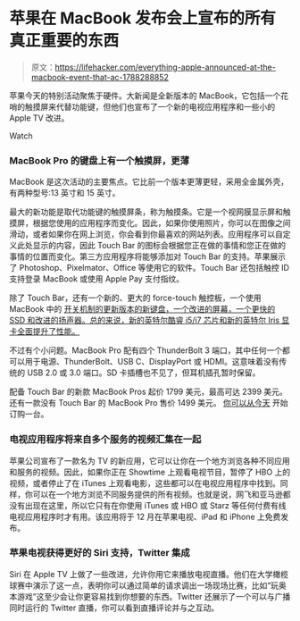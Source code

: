 # 苹果在 MacBook 发布会上宣布的所有真正重要的东西

> 原文：<https://lifehacker.com/everything-apple-announced-at-the-macbook-event-that-ac-1788288852>

苹果今天的特别活动聚焦于硬件。大新闻是全新版本的 MacBook，它包括一个花哨的触摸屏来代替功能键，但他们也宣布了一个新的电视应用程序和一些小的 Apple TV 改进。

Watch

### MacBook Pro 的键盘上有一个触摸屏，更薄

MacBook 是这次活动的主要焦点。它比前一个版本更薄更轻，采用全金属外壳，有两种型号:13 英寸和 15 英寸。

最大的新功能是取代功能键的触摸屏条，称为触摸条。它是一个视网膜显示屏和触摸屏，根据您使用的应用程序而变化。因此，如果你使用照片，你可以在图像之间滑动，或者如果你在网上浏览，你会看到你最喜欢的网站列表。应用程序可以自定义此处显示的内容，因此 Touch Bar 的图标会根据您正在做的事情和您正在做的事情的位置而变化。第三方应用程序将能够添加对 Touch Bar 的支持。苹果展示了 Photoshop、Pixelmator、Office 等使用它的软件。Touch Bar 还包括触控 ID 支持登录 MacBook 或使用 Apple Pay 支付指纹。

除了 Touch Bar，还有一个新的、更大的 force-touch 触控板，一个使用 MacBook 中的 [开关机制的更新版本的新键盘，一个改进的屏幕，一个更快的 SSD 和改进的扬声器。总的来说，新的英特尔酷睿 i5/i7 芯片和新的英特尔 Iris 显卡全面提升了性能。](http://www.apple.com/macbook/)

不过有个小问题。MacBook Pro 配有四个 ThunderBolt 3 端口，其中任何一个都可以用于电源、ThunderBolt、USB C、DisplayPort 或 HDMI。这意味着没有传统的 USB 2.0 或 3.0 端口。SD 卡插槽也不见了，但耳机插孔暂时保留。

配备 Touch Bar 的新款 MacBook Pros 起价 1799 美元，最高可达 2399 美元。还有一款没有 Touch Bar 的 MacBook Pro 售价 1499 美元。 [你可以从今天](http://www.apple.com/macbook-pro/) 开始订购一台。

### 电视应用程序将来自多个服务的视频汇集在一起

苹果公司宣布了一款名为 TV 的新应用，它可以让你在一个地方浏览各种不同应用和服务的视频。因此，如果你正在 Showtime 上观看电视节目，暂停了 HBO 上的视频，或者停止了在 iTunes 上观看电影，这些都可以在电视应用程序中找到。同样，你可以在一个地方浏览不同服务提供的所有视频。也就是说，网飞和亚马逊都没有出现在这里，所以它只有在你使用 iTunes 或 HBO 或 Starz 等任何付费有线电视应用程序时才有用。该应用将于 12 月在苹果电视、iPad 和 iPhone 上免费发布。

### 苹果电视获得更好的 Siri 支持，Twitter 集成

Siri 在 Apple TV 上做了一些改进，允许你用它来播放电视直播。他们在大学橄榄球赛中演示了这一点，表明你可以通过简单的请求调出一场现场比赛，比如“玩奥本游戏”这至少会让你更容易找到你想要的东西。Twitter 还展示了一个可以与广播同时运行的 Twitter 直播，你可以看到直播评论并与之互动。